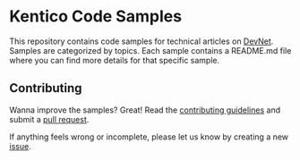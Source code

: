 # Kentico Code Samples

This repository contains code samples for technical articles on [DevNet](http://devnet.kentico.com).
Samples are categorized by topics. Each sample contains a README.md file where you can find more details for that specific sample.

## Contributing
Wanna improve the samples? Great! Read the [contributing guidelines](https://github.com/Kentico/Samples/blob/master/CONTRIBUTING.md) and submit a [pull request](https://help.github.com/articles/using-pull-requests/).

If anything feels wrong or incomplete, please let us know by creating a new [issue](https://github.com/Kentico/Samples/issues/new).

